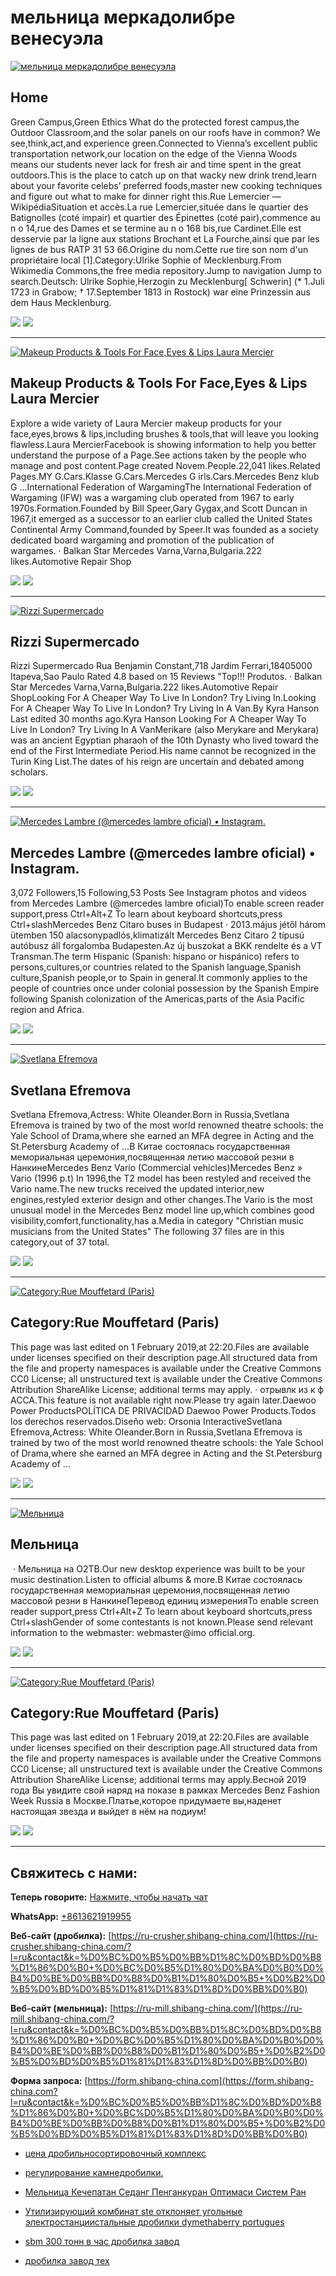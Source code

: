 # мельница меркадолибре венесуэла

<a href="https://swt.shibang-china.com/?l=ru&img&k=%D0%BC%D0%B5%D0%BB%D1%8C%D0%BD%D0%B8%D1%86%D0%B0+%D0%BC%D0%B5%D1%80%D0%BA%D0%B0%D0%B4%D0%BE%D0%BB%D0%B8%D0%B1%D1%80%D0%B5+%D0%B2%D0%B5%D0%BD%D0%B5%D1%81%D1%83%D1%8D%D0%BB%D0%B0" target="_blank">![мельница меркадолибре венесуэла](http://static.shibang-china.com/all-800x300/40.jpg)</a>

## Home
Green Campus,Green Ethics What do the protected forest campus,the Outdoor Classroom,and the solar panels on our roofs have in common? We see,think,act,and experience green.Connected to Vienna’s excellent public transportation network,our location on the edge of the Vienna Woods means our students never lack for fresh air and time spent in the great outdoors.This is the place to catch up on that wacky new drink trend,learn about your favorite celebs’ preferred foods,master new cooking techniques and figure out what to make for dinner right this.Rue Lemercier — Wikip&#233;diaSituation et acc&#232;s.La rue Lemercier,situ&#233;e dans le quartier des Batignolles (cot&#233; impair) et quartier des &#201;pinettes (cot&#233; pair),commence au n o 14,rue des Dames et se termine au n o 168 bis,rue Cardinet.Elle est desservie par la ligne aux stations Brochant et La Fourche,ainsi que par les lignes de bus RATP 31 53 66.Origine du nom.Cette rue tire son nom d'un propri&#233;taire local [1].Category:Ulrike Sophie of Mecklenburg.From Wikimedia Commons,the free media repository.Jump to navigation Jump to search.Deutsch: Ulrike Sophie,Herzogin zu Mecklenburg[ Schwerin] (* 1.Juli 1723 in Grabow; † 17.September 1813 in Rostock) war eine Prinzessin aus dem Haus Mecklenburg.


<a href="https://whatsapp.shibangsoft.com/WhatsApp.php" target="_blank" title="WhatsApp">![](http://static.shibang-china.com/icon/whatsapp.png)</a> <a href="https://swt.shibang-china.com/?l=ru&icon&k=%D0%BC%D0%B5%D0%BB%D1%8C%D0%BD%D0%B8%D1%86%D0%B0+%D0%BC%D0%B5%D1%80%D0%BA%D0%B0%D0%B4%D0%BE%D0%BB%D0%B8%D0%B1%D1%80%D0%B5+%D0%B2%D0%B5%D0%BD%D0%B5%D1%81%D1%83%D1%8D%D0%BB%D0%B0" target="_blank">![](http://static.shibang-china.com/icon/chat-ru.png)</a>

---

<a href="https://swt.shibang-china.com/?l=ru&img&k=%D0%BC%D0%B5%D0%BB%D1%8C%D0%BD%D0%B8%D1%86%D0%B0+%D0%BC%D0%B5%D1%80%D0%BA%D0%B0%D0%B4%D0%BE%D0%BB%D0%B8%D0%B1%D1%80%D0%B5+%D0%B2%D0%B5%D0%BD%D0%B5%D1%81%D1%83%D1%8D%D0%BB%D0%B0" target="_blank">![Makeup Products &amp; Tools For Face,Eyes &amp; Lips Laura Mercier](http://static.shibang-china.com/all-800x300/1026.jpg)</a>

## Makeup Products &amp; Tools For Face,Eyes &amp; Lips Laura Mercier
Explore a wide variety of Laura Mercier makeup products for your face,eyes,brows &amp; lips,including brushes &amp; tools,that will leave you looking flawless.Laura MercierFacebook is showing information to help you better understand the purpose of a Page.See actions taken by the people who manage and post content.Page created Novem.People.22,041 likes.Related Pages.MY G.Cars.Klasse G.Cars.Mercedes G irls.Cars.Mercedes Benz klub G …International Federation of WargamingThe International Federation of Wargaming (IFW) was a wargaming club operated from 1967 to early 1970s.Formation.Founded by Bill Speer,Gary Gygax,and Scott Duncan in 1967,it emerged as a successor to an earlier club called the United States Continental Army Command,founded by Speer.It was founded as a society dedicated board wargaming and promotion of the publication of wargames.&nbsp;&#0183;&#32;Balkan Star Mercedes Varna,Varna,Bulgaria.222 likes.Automotive Repair Shop


<a href="https://whatsapp.shibangsoft.com/WhatsApp.php" target="_blank" title="WhatsApp">![](http://static.shibang-china.com/icon/whatsapp.png)</a> <a href="https://swt.shibang-china.com/?l=ru&icon&k=%D0%BC%D0%B5%D0%BB%D1%8C%D0%BD%D0%B8%D1%86%D0%B0+%D0%BC%D0%B5%D1%80%D0%BA%D0%B0%D0%B4%D0%BE%D0%BB%D0%B8%D0%B1%D1%80%D0%B5+%D0%B2%D0%B5%D0%BD%D0%B5%D1%81%D1%83%D1%8D%D0%BB%D0%B0" target="_blank">![](http://static.shibang-china.com/icon/chat-ru.png)</a>

---

<a href="https://swt.shibang-china.com/?l=ru&img&k=%D0%BC%D0%B5%D0%BB%D1%8C%D0%BD%D0%B8%D1%86%D0%B0+%D0%BC%D0%B5%D1%80%D0%BA%D0%B0%D0%B4%D0%BE%D0%BB%D0%B8%D0%B1%D1%80%D0%B5+%D0%B2%D0%B5%D0%BD%D0%B5%D1%81%D1%83%D1%8D%D0%BB%D0%B0" target="_blank">![Rizzi Supermercado](http://static.shibang-china.com/all-800x300/912.jpg)</a>

## Rizzi Supermercado
Rizzi Supermercado Rua Benjamin Constant,718 Jardim Ferrari,18405000 Itapeva,Sao Paulo Rated 4.8 based on 15 Reviews &quot;Top!!! Produtos.&nbsp;&#0183;&#32;Balkan Star Mercedes Varna,Varna,Bulgaria.222 likes.Automotive Repair ShopLooking For A Cheaper Way To Live In London? Try Living In.Looking For A Cheaper Way To Live In London? Try Living In A Van.By Kyra Hanson Last edited 30 months ago.Kyra Hanson Looking For A Cheaper Way To Live In London? Try Living In A VanMerikare (also Merykare and Merykara) was an ancient Egyptian pharaoh of the 10th Dynasty who lived toward the end of the First Intermediate Period.His name cannot be recognized in the Turin King List.The dates of his reign are uncertain and debated among scholars.


<a href="https://whatsapp.shibangsoft.com/WhatsApp.php" target="_blank" title="WhatsApp">![](http://static.shibang-china.com/icon/whatsapp.png)</a> <a href="https://swt.shibang-china.com/?l=ru&icon&k=%D0%BC%D0%B5%D0%BB%D1%8C%D0%BD%D0%B8%D1%86%D0%B0+%D0%BC%D0%B5%D1%80%D0%BA%D0%B0%D0%B4%D0%BE%D0%BB%D0%B8%D0%B1%D1%80%D0%B5+%D0%B2%D0%B5%D0%BD%D0%B5%D1%81%D1%83%D1%8D%D0%BB%D0%B0" target="_blank">![](http://static.shibang-china.com/icon/chat-ru.png)</a>

---

<a href="https://swt.shibang-china.com/?l=ru&img&k=%D0%BC%D0%B5%D0%BB%D1%8C%D0%BD%D0%B8%D1%86%D0%B0+%D0%BC%D0%B5%D1%80%D0%BA%D0%B0%D0%B4%D0%BE%D0%BB%D0%B8%D0%B1%D1%80%D0%B5+%D0%B2%D0%B5%D0%BD%D0%B5%D1%81%D1%83%D1%8D%D0%BB%D0%B0" target="_blank">![Mercedes Lambre (@mercedes lambre oficial) • Instagram.](http://static.shibang-china.com/all-800x300/71.jpg)</a>

## Mercedes Lambre (@mercedes lambre oficial) • Instagram.
3,072 Followers,15 Following,53 Posts See Instagram photos and videos from Mercedes Lambre (@mercedes lambre oficial)To enable screen reader support,press Ctrl+Alt+Z To learn about keyboard shortcuts,press Ctrl+slashMercedes Benz Citaro buses in Budapest&nbsp;&#0183;&#32;2013.m&#225;jus j&#233;től h&#225;rom &#252;temben 150 alacsonypadl&#243;s,klimatiz&#225;lt Mercedes Benz Citaro 2 t&#237;pus&#250; aut&#243;busz &#225;ll forgalomba Budapesten.Az &#250;j buszokat a BKK rendelte &#233;s a VT Transman.The term Hispanic (Spanish: hispano or hisp&#225;nico) refers to persons,cultures,or countries related to the Spanish language,Spanish culture,Spanish people,or to Spain in general.It commonly applies to the people of countries once under colonial possession by the Spanish Empire following Spanish colonization of the Americas,parts of the Asia Pacific region and Africa.


<a href="https://whatsapp.shibangsoft.com/WhatsApp.php" target="_blank" title="WhatsApp">![](http://static.shibang-china.com/icon/whatsapp.png)</a> <a href="https://swt.shibang-china.com/?l=ru&icon&k=%D0%BC%D0%B5%D0%BB%D1%8C%D0%BD%D0%B8%D1%86%D0%B0+%D0%BC%D0%B5%D1%80%D0%BA%D0%B0%D0%B4%D0%BE%D0%BB%D0%B8%D0%B1%D1%80%D0%B5+%D0%B2%D0%B5%D0%BD%D0%B5%D1%81%D1%83%D1%8D%D0%BB%D0%B0" target="_blank">![](http://static.shibang-china.com/icon/chat-ru.png)</a>

---

<a href="https://swt.shibang-china.com/?l=ru&img&k=%D0%BC%D0%B5%D0%BB%D1%8C%D0%BD%D0%B8%D1%86%D0%B0+%D0%BC%D0%B5%D1%80%D0%BA%D0%B0%D0%B4%D0%BE%D0%BB%D0%B8%D0%B1%D1%80%D0%B5+%D0%B2%D0%B5%D0%BD%D0%B5%D1%81%D1%83%D1%8D%D0%BB%D0%B0" target="_blank">![Svetlana Efremova](http://static.shibang-china.com/all-800x300/1467.jpg)</a>

## Svetlana Efremova
Svetlana Efremova,Actress: White Oleander.Born in Russia,Svetlana Efremova is trained by two of the most world renowned theatre schools: the Yale School of Drama,where she earned an MFA degree in Acting and the St.Petersburg Academy of …В Китае состоялась государственная мемориальная церемония,посвященная летию массовой резни в НанкинеMercedes Benz Vario (Commercial vehicles)Mercedes Benz &#187; Vario (1996 p.t) In 1996,the T2 model has been restyled and received the Vario name.The new trucks received the updated interior,new engines,restyled exterior design and other changes.The Vario is the most unusual model in the Mercedes Benz model line up,which combines good visibility,comfort,functionality,has a.Media in category &quot;Christian music musicians from the United States&quot; The following 37 files are in this category,out of 37 total.


<a href="https://whatsapp.shibangsoft.com/WhatsApp.php" target="_blank" title="WhatsApp">![](http://static.shibang-china.com/icon/whatsapp.png)</a> <a href="https://swt.shibang-china.com/?l=ru&icon&k=%D0%BC%D0%B5%D0%BB%D1%8C%D0%BD%D0%B8%D1%86%D0%B0+%D0%BC%D0%B5%D1%80%D0%BA%D0%B0%D0%B4%D0%BE%D0%BB%D0%B8%D0%B1%D1%80%D0%B5+%D0%B2%D0%B5%D0%BD%D0%B5%D1%81%D1%83%D1%8D%D0%BB%D0%B0" target="_blank">![](http://static.shibang-china.com/icon/chat-ru.png)</a>

---

<a href="https://swt.shibang-china.com/?l=ru&img&k=%D0%BC%D0%B5%D0%BB%D1%8C%D0%BD%D0%B8%D1%86%D0%B0+%D0%BC%D0%B5%D1%80%D0%BA%D0%B0%D0%B4%D0%BE%D0%BB%D0%B8%D0%B1%D1%80%D0%B5+%D0%B2%D0%B5%D0%BD%D0%B5%D1%81%D1%83%D1%8D%D0%BB%D0%B0" target="_blank">![Category:Rue Mouffetard (Paris)](http://static.shibang-china.com/all-800x300/345.jpg)</a>

## Category:Rue Mouffetard (Paris)
This page was last edited on 1 February 2019,at 22:20.Files are available under licenses specified on their description page.All structured data from the file and property namespaces is available under the Creative Commons CC0 License; all unstructured text is available under the Creative Commons Attribution ShareAlike License; additional terms may apply.&nbsp;&#0183;&#32;отрывлк из к ф АССА.This feature is not available right now.Please try again later.Daewoo Power ProductsPOL&#205;TICA DE PRIVACIDAD Daewoo Power Products.Todos los derechos reservados.Dise&#241;o web: Orsonia InteractiveSvetlana Efremova,Actress: White Oleander.Born in Russia,Svetlana Efremova is trained by two of the most world renowned theatre schools: the Yale School of Drama,where she earned an MFA degree in Acting and the St.Petersburg Academy of …


<a href="https://whatsapp.shibangsoft.com/WhatsApp.php" target="_blank" title="WhatsApp">![](http://static.shibang-china.com/icon/whatsapp.png)</a> <a href="https://swt.shibang-china.com/?l=ru&icon&k=%D0%BC%D0%B5%D0%BB%D1%8C%D0%BD%D0%B8%D1%86%D0%B0+%D0%BC%D0%B5%D1%80%D0%BA%D0%B0%D0%B4%D0%BE%D0%BB%D0%B8%D0%B1%D1%80%D0%B5+%D0%B2%D0%B5%D0%BD%D0%B5%D1%81%D1%83%D1%8D%D0%BB%D0%B0" target="_blank">![](http://static.shibang-china.com/icon/chat-ru.png)</a>

---

<a href="https://swt.shibang-china.com/?l=ru&img&k=%D0%BC%D0%B5%D0%BB%D1%8C%D0%BD%D0%B8%D1%86%D0%B0+%D0%BC%D0%B5%D1%80%D0%BA%D0%B0%D0%B4%D0%BE%D0%BB%D0%B8%D0%B1%D1%80%D0%B5+%D0%B2%D0%B5%D0%BD%D0%B5%D1%81%D1%83%D1%8D%D0%BB%D0%B0" target="_blank">![Мельница](http://static.shibang-china.com/all-800x300/78.jpg)</a>

## Мельница
&nbsp;&#0183;&#32;Мельница на О2ТВ.Our new desktop experience was built to be your music destination.Listen to official albums &amp; more.В Китае состоялась государственная мемориальная церемония,посвященная летию массовой резни в НанкинеПеревод единиц измеренияTo enable screen reader support,press Ctrl+Alt+Z To learn about keyboard shortcuts,press Ctrl+slashGender of some contestants is not known.Please send relevant information to the webmaster: webmaster@imo official.org.


<a href="https://whatsapp.shibangsoft.com/WhatsApp.php" target="_blank" title="WhatsApp">![](http://static.shibang-china.com/icon/whatsapp.png)</a> <a href="https://swt.shibang-china.com/?l=ru&icon&k=%D0%BC%D0%B5%D0%BB%D1%8C%D0%BD%D0%B8%D1%86%D0%B0+%D0%BC%D0%B5%D1%80%D0%BA%D0%B0%D0%B4%D0%BE%D0%BB%D0%B8%D0%B1%D1%80%D0%B5+%D0%B2%D0%B5%D0%BD%D0%B5%D1%81%D1%83%D1%8D%D0%BB%D0%B0" target="_blank">![](http://static.shibang-china.com/icon/chat-ru.png)</a>

---

<a href="https://swt.shibang-china.com/?l=ru&img&k=%D0%BC%D0%B5%D0%BB%D1%8C%D0%BD%D0%B8%D1%86%D0%B0+%D0%BC%D0%B5%D1%80%D0%BA%D0%B0%D0%B4%D0%BE%D0%BB%D0%B8%D0%B1%D1%80%D0%B5+%D0%B2%D0%B5%D0%BD%D0%B5%D1%81%D1%83%D1%8D%D0%BB%D0%B0" target="_blank">![Category:Rue Mouffetard (Paris)](http://static.shibang-china.com/all-800x300/174.jpg)</a>

## Category:Rue Mouffetard (Paris)
This page was last edited on 1 February 2019,at 22:20.Files are available under licenses specified on their description page.All structured data from the file and property namespaces is available under the Creative Commons CC0 License; all unstructured text is available under the Creative Commons Attribution ShareAlike License; additional terms may apply.Весной 2019 года Вы увидите свой наряд на показе в рамках Mercedes Benz Fashion Week Russia в Москве.Платье,которое придумаете вы,наденет настоящая звезда и выйдет в нём на подиум!

<a href="https://whatsapp.shibangsoft.com/WhatsApp.php" target="_blank" title="WhatsApp">![](http://static.shibang-china.com/icon/whatsapp.png)</a> <a href="https://swt.shibang-china.com/?l=ru&icon&k=%D0%BC%D0%B5%D0%BB%D1%8C%D0%BD%D0%B8%D1%86%D0%B0+%D0%BC%D0%B5%D1%80%D0%BA%D0%B0%D0%B4%D0%BE%D0%BB%D0%B8%D0%B1%D1%80%D0%B5+%D0%B2%D0%B5%D0%BD%D0%B5%D1%81%D1%83%D1%8D%D0%BB%D0%B0" target="_blank">![](http://static.shibang-china.com/icon/chat-ru.png)</a>

---
## Свяжитесь с нами:

**Теперь говорите:** [Нажмите, чтобы начать чат](https://swt.shibang-china.com?l=ru&contact&k=%D0%BC%D0%B5%D0%BB%D1%8C%D0%BD%D0%B8%D1%86%D0%B0+%D0%BC%D0%B5%D1%80%D0%BA%D0%B0%D0%B4%D0%BE%D0%BB%D0%B8%D0%B1%D1%80%D0%B5+%D0%B2%D0%B5%D0%BD%D0%B5%D1%81%D1%83%D1%8D%D0%BB%D0%B0)

**WhatsApp:**  [+8613621919955](https://whatsapp.shibangsoft.com/WhatsApp.php)

**Веб-сайт (дробилка):** [https://ru-crusher.shibang-china.com/](https://ru-crusher.shibang-china.com/?l=ru&contact&k=%D0%BC%D0%B5%D0%BB%D1%8C%D0%BD%D0%B8%D1%86%D0%B0+%D0%BC%D0%B5%D1%80%D0%BA%D0%B0%D0%B4%D0%BE%D0%BB%D0%B8%D0%B1%D1%80%D0%B5+%D0%B2%D0%B5%D0%BD%D0%B5%D1%81%D1%83%D1%8D%D0%BB%D0%B0)

**Веб-сайт (мельница):** [https://ru-mill.shibang-china.com/](https://ru-mill.shibang-china.com/?l=ru&contact&k=%D0%BC%D0%B5%D0%BB%D1%8C%D0%BD%D0%B8%D1%86%D0%B0+%D0%BC%D0%B5%D1%80%D0%BA%D0%B0%D0%B4%D0%BE%D0%BB%D0%B8%D0%B1%D1%80%D0%B5+%D0%B2%D0%B5%D0%BD%D0%B5%D1%81%D1%83%D1%8D%D0%BB%D0%B0)

**Форма запроса:** [https://form.shibang-china.com](https://form.shibang-china.com?l=ru&contact&k=%D0%BC%D0%B5%D0%BB%D1%8C%D0%BD%D0%B8%D1%86%D0%B0+%D0%BC%D0%B5%D1%80%D0%BA%D0%B0%D0%B4%D0%BE%D0%BB%D0%B8%D0%B1%D1%80%D0%B5+%D0%B2%D0%B5%D0%BD%D0%B5%D1%81%D1%83%D1%8D%D0%BB%D0%B0)

* [цена дробильносортировочный комплекс](../107/%D1%86%D0%B5%D0%BD%D0%B0%20%D0%B4%D1%80%D0%BE%D0%B1%D0%B8%D0%BB%D1%8C%D0%BD%D0%BE%D1%81%D0%BE%D1%80%D1%82%D0%B8%D1%80%D0%BE%D0%B2%D0%BE%D1%87%D0%BD%D1%8B%D0%B9%20%D0%BA%D0%BE%D0%BC%D0%BF%D0%BB%D0%B5%D0%BA%D1%81.md)

* [регулирование камнедробилки.](../118/%D1%80%D0%B5%D0%B3%D1%83%D0%BB%D0%B8%D1%80%D0%BE%D0%B2%D0%B0%D0%BD%D0%B8%D0%B5%20%D0%BA%D0%B0%D0%BC%D0%BD%D0%B5%D0%B4%D1%80%D0%BE%D0%B1%D0%B8%D0%BB%D0%BA%D0%B8..md)

* [Мельница Кечепатан Седанг Пенганкуран Оптимаси Систем Ран](../120/%D0%9C%D0%B5%D0%BB%D1%8C%D0%BD%D0%B8%D1%86%D0%B0%20%D0%9A%D0%B5%D1%87%D0%B5%D0%BF%D0%B0%D1%82%D0%B0%D0%BD%20%D0%A1%D0%B5%D0%B4%D0%B0%D0%BD%D0%B3%20%D0%9F%D0%B5%D0%BD%D0%B3%D0%B0%D0%BD%D0%BA%D1%83%D1%80%D0%B0%D0%BD%20%D0%9E%D0%BF%D1%82%D0%B8%D0%BC%D0%B0%D1%81%D0%B8%20%D0%A1%D0%B8%D1%81%D1%82%D0%B5%D0%BC%20%D0%A0%D0%B0%D0%BD.md)

* [Утилизирующий комбинат ste отклоняет угольные электростанциистальные дробилки dymethaberry portugues](../118/%D0%A3%D1%82%D0%B8%D0%BB%D0%B8%D0%B7%D0%B8%D1%80%D1%83%D1%8E%D1%89%D0%B8%D0%B9%20%D0%BA%D0%BE%D0%BC%D0%B1%D0%B8%D0%BD%D0%B0%D1%82%20ste%20%D0%BE%D1%82%D0%BA%D0%BB%D0%BE%D0%BD%D1%8F%D0%B5%D1%82%20%D1%83%D0%B3%D0%BE%D0%BB%D1%8C%D0%BD%D1%8B%D0%B5%20%D1%8D%D0%BB%D0%B5%D0%BA%D1%82%D1%80%D0%BE%D1%81%D1%82%D0%B0%D0%BD%D1%86%D0%B8%D0%B8%D1%81%D1%82%D0%B0%D0%BB%D1%8C%D0%BD%D1%8B%D0%B5%20%D0%B4%D1%80%D0%BE%D0%B1%D0%B8%D0%BB%D0%BA%D0%B8%20dymethaberry%20portugues.md)

* [sbm 300 тонн в час дробилка завод](../112/sbm%20300%20%D1%82%D0%BE%D0%BD%D0%BD%20%D0%B2%20%D1%87%D0%B0%D1%81%20%D0%B4%D1%80%D0%BE%D0%B1%D0%B8%D0%BB%D0%BA%D0%B0%20%D0%B7%D0%B0%D0%B2%D0%BE%D0%B4.md)

* [дробилка завод тех ](../108/%D0%B4%D1%80%D0%BE%D0%B1%D0%B8%D0%BB%D0%BA%D0%B0%20%D0%B7%D0%B0%D0%B2%D0%BE%D0%B4%20%D1%82%D0%B5%D1%85%20.md)